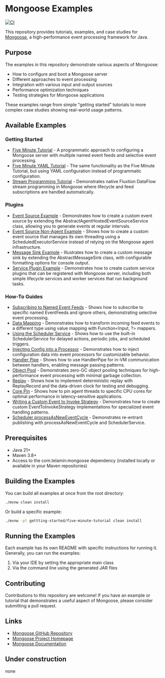 # Mongoose Examples

[![CI](https://github.com/telaminai/mongoose-examples/actions/workflows/ci.yml/badge.svg)](https://github.com/telaminai/mongoose-examples/actions/workflows/ci.yml)

This repository provides tutorials, examples, and case studies for [Mongoose](https://github.com/telaminai/mongoose), a high-performance event processing framework for Java.

## Purpose

The examples in this repository demonstrate various aspects of Mongoose:

- How to configure and boot a Mongoose server
- Different approaches to event processing
- Integration with various input and output sources
- Performance optimization techniques
- Testing strategies for Mongoose applications

These examples range from simple "getting started" tutorials to more complex case studies showing real-world usage patterns.

## Available Examples

### Getting Started

- [Five Minute Tutorial](getting-started/five-minute-tutorial) - A programmatic approach to configuring a Mongoose server with multiple named event feeds and selective event processing.
- [Five Minute YAML Tutorial](getting-started/five-minute-yaml-tutorial) - The same functionality as the Five Minute Tutorial, but using YAML configuration instead of programmatic configuration.
- [Stream Programming Tutorial](getting-started/stream-programming-tutorial) - Demonstrates native Fluxtion DataFlow stream programming in Mongoose where lifecycle and feed subscriptions are handled automatically.

### Plugins

- [Event Source Example](plugins/event-source-example) - Demonstrates how to create a custom event source by extending the AbstractAgentHostedEventSourceService class, allowing you to generate events at regular intervals.
- [Event Source Non-Agent Example](plugins/event-source-nonagent-example) - Shows how to create a custom event source that manages its own threading using a ScheduledExecutorService instead of relying on the Mongoose agent infrastructure.
- [Message Sink Example](plugins/message-sink-example) - Illustrates how to create a custom message sink by extending the AbstractMessageSink class, with configurable formatting options for console output.
- [Service Plugin Example](plugins/service-plugin-example) - Demonstrates how to create custom service plugins that can be registered with Mongoose server, including both simple lifecycle services and worker services that run background tasks.

### How-To Guides

- [Subscribing to Named Event Feeds](how-to/subscribing-to-named-event-feeds) - Shows how to subscribe to specific named EventFeeds and ignore others, demonstrating selective event processing.
- [Data Mapping](how-to/data-mapping) - Demonstrates how to transform incoming feed events to a different type using value mapping with Function<Input, ?> mappers.
- [Using the Scheduler Service](how-to/using-the-scheduler-service) - Shows how to use the built-in SchedulerService for delayed actions, periodic jobs, and scheduled triggers.
- [Injecting Config into a Processor](how-to/injecting-config-into-a-processor) - Demonstrates how to inject configuration data into event processors for customizable behavior.
- [Handler Pipe](how-to/handler-pipe) - Shows how to use HandlerPipe for in-VM communication between handlers, enabling message passing patterns.
- [Object Pool](how-to/object-pool) - Demonstrates zero-GC object pooling techniques for high-performance event processing with minimal garbage collection.
- [Replay](how-to/replay) - Shows how to implement deterministic replay with ReplayRecord and the data-driven clock for testing and debugging.
- [Core Pin](how-to/core-pin) - Shows how to pin agent threads to specific CPU cores for optimal performance in latency-sensitive applications.
- [Writing a Custom Event to Invoke Strategy](how-to/writing-a-custom-event-to-invoke-strategy) - Demonstrates how to create custom EventToInvokeStrategy implementations for specialized event handling patterns.
- [Scheduler processAsNewEventCycle](how-to/scheduler-processAsNewEventCycle) - Demonstrates re-entrant publishing with processAsNewEventCycle and SchedulerService.

## Prerequisites

- Java 21+
- Maven 3.8+
- Access to the com.telamin:mongoose dependency (installed locally or available in your Maven repositories)

## Building the Examples

You can build all examples at once from the root directory:

```bash
./mvnw clean install
```

Or build a specific example:

```bash
./mvnw -pl gettting-started/five-minute-tutorial clean install
```

## Running the Examples

Each example has its own README with specific instructions for running it. Generally, you can run the examples:

1. Via your IDE by setting the appropriate main class
2. Via the command line using the generated JAR files

## Contributing

Contributions to this repository are welcome! If you have an example or tutorial that demonstrates a useful aspect of Mongoose, please consider submitting a pull request.

## Links

- [Mongoose GitHub Repository](https://github.com/telaminai/mongoose)
- [Mongoose Project Homepage](https://telaminai.github.io/mongoose/)
- [Mongoose Documentation](https://telaminai.github.io/mongoose/docs/)

## Under construction 
none
